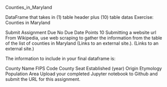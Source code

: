  Counties_in_Maryland

 DataFrame that takes in (1) table header plus (10) table datas
 Exercise: Counties in Maryland

 Submit Assignment
 Due No Due Date  Points 10  Submitting a website url
 From Wikipedia, use web scraping to gather the information from the table of the list of counties in Maryland (Links to an external site.). (Links to an external site.)

 The information to include in your final dataframe is:

 County Name
 FIPS Code
 County Seat
 Established (year)
 Origin
 Etymology
 Population
 Area
 Upload your completed Jupyter notebook to Github and submit the URL for this assignment.
